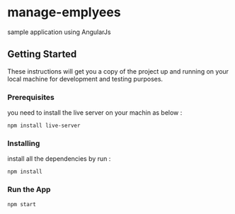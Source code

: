 # manage-emplyees

sample application using AngularJs

## Getting Started

These instructions will get you a copy of the project up and running on your local machine for development and testing purposes.

### Prerequisites

you need to install the live server on your machin as below :

```
npm install live-server
```

### Installing

install all the dependencies by run :

```
npm install
```

### Run the App

```
npm start
```

